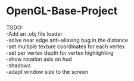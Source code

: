 # OpenGL-Base-Project


TODO:   
-Add an .obj file loader  
-solve near edge anti-aliasing bug in the distance   
-set multiple texture coordinates for each vertex  
-set per vertex depth for vertex highlighting   
-show rotation axis on hud  
-shadows   
-adapt window size to the screen  